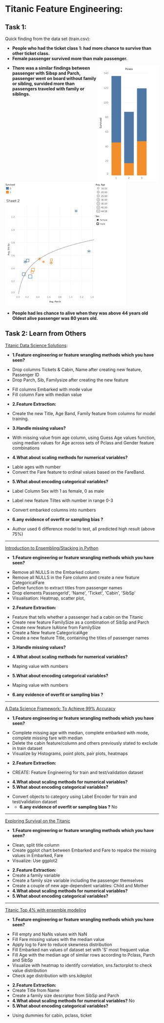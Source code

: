 # Titanic Feature Engineering:
## Task 1:
Quick finding from the data set (train.csv):
* **People who had the ticket class 1: had more chance to survive than other ticket class.**
* **Female passenger survived more than male passenger.**
<img align="right" src="https://github.com/lamtranluu/lam.labwork/blob/main/Week%204/Lab%7C%20Titanic%20Feature%20Engineering/Images/Screenshot%202022-02-13%20at%2016.01.21.png" width="200px">

* **There was a similar findings between passenger with Sibsp and Parch, passenger went on board without family or sibling, survided more than passengers traveled with family or siblings.**
<img width="400px" src= "https://github.com/lamtranluu/lam.labwork/blob/main/Week%204/Lab%7C%20Titanic%20Feature%20Engineering/Images/Screenshot%202022-02-13%20at%2016.43.23.png" >

*  **People had les chance to alive when they was above 44 years old Oldest alive passenger was 80 years old.**

## Task 2: Learn from Others

[Titanic Data Science Solutions](https://www.kaggle.com/startupsci/titanic-data-science-solutions):
* **1.Feature engineering or feature wrangling methods which you have seen?** 
 + Drop columns Tickets & Cabin, Name after creating new feature, Passenger ID
 + Drop Parch, Sib, Familysize after creating the new feature
 - Fill columns Embarked with mode value
 - Fill column Fare with median value
* **2.Feature Extraction:**
 - Create the new Title, Age Band, Family feature from columns for model training.
* **3.Handle missing values?** 
 - With missing value from age column, using Guess Age values function, using median values for Age across sets of Pclass and Gender feature combinations
* **4.What about scaling methods for numerical variables?**
 - Lable ages with number 
 - Convert the Fare feature to ordinal values based on the FareBand.
* **5.What about encoding categorical variables?**
 - Label Column Sex with 1 as female, 0 as male
 - Label new feature Tiltes with number in range 0-3
 - Convert embarked columns into numbers

- **6.any evidence of overfit or sampling bias ?**
- Author used 6 difference model to test, all predicted high result (above 75%)
***
[Introduction to Ensembling/Stacking in Python](https://www.kaggle.com/arthurtok/introduction-to-ensembling-stacking-in-python)

* **1.Feature engineering or feature wrangling methods which you have seen?** 
- Remove all NULLS in the Embarked column
- Remove all NULLS in the Fare column and create a new feature CategoricalFare
- Define function to extract titles from passenger names
- Drop elements PassengerId', 'Name', 'Ticket', 'Cabin', 'SibSp'
- Visualisation: Heatmap, scatter plot, 
* **2.Feature Extraction:**
- Feature that tells whether a passenger had a cabin on the Titanic
- Create new feature FamilySize as a combination of SibSp and Parch
- Create new feature IsAlone from FamilySize
- Create a New feature CategoricalAge
- Create a new feature Title, containing the titles of passenger names
* **3.Handle missing values?** 

* **4.What about scaling methods for numerical variables?**
- Maping value with numbers
* **5.What about encoding categorical variables?**
- Maping value with numbers
* **6.any evidence of overfit or sampling bias ?**

***
[A Data Science Framework: To Achieve 99% Accuracy](https://www.kaggle.com/ldfreeman3/a-data-science-framework-to-achieve-99-accuracy)

* **1.Feature engineering or feature wrangling methods which you have seen?** 
- Complete missing age with median, complete embarked with mode, complete missing fare with median
- Delete the cabin feature/column and others previously stated to exclude in train dataset
- Visualize by Histograms, point plots, pair plots, heatmaps
* **2.Feature Extraction:**
- CREATE: Feature Engineering for train and test/validation dataset
* **4.What about scaling methods for numerical variables?**
* **5.What about encoding categorical variables?**
- Convert objects to category using Label Encoder for train and test/validation dataset
- * **6.any evidence of overfit or sampling bias ?** No

***
[Exploring Survival on the Titanic](https://www.kaggle.com/mrisdal/exploring-survival-on-the-titanic)
* **1.Feature engineering or feature wrangling methods which you have seen?** 
- Clean, split title column
- Create ggplot chart between Embarked and Fare to repalce the missing values in Embarked, Fare
- Visualize: Use ggplot2
* **2.Feature Extraction:**
* Create a family variable 
* Create a family size variable including the passenger themselves
* Create a couple of new age-dependent variables: Child and Mother
* **4.What about scaling methods for numerical variables?**
* **5.What about encoding categorical variables?**

***
[Titanic Top 4% with ensemble modeling](https://www.kaggle.com/yassineghouzam/titanic-top-4-with-ensemble-modeling)
* **1.Feature engineering or feature wrangling methods which you have seen?** 
- Fill empty and NaNs values with NaN
- Fill Fare missing values with the median value
- Apply log to Fare to reduce skewness distribution
- Fill Embarked nan values of dataset set with 'S' most frequent value
- Fill Age with the median age of similar rows according to Pclass, Parch and SibSp
- Visualize with heatmap to identify correlation, sns.factorplot to check value distribution 
- Check age distribution with sns.kdeplot
* **2.Feature Extraction:**
* Create Title from Name
* Create a family size descriptor from SibSp and Parch
* **4.What about scaling methods for numerical variables?** No
* **5.What about encoding categorical variables?**
- Using dummies for cabin, pclass, ticket







